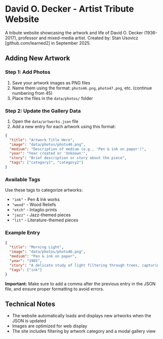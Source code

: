 # David O. Decker - Artist Tribute Website

A tribute website showcasing the artwork and life of David O. Decker (1936-2017), professor and mixed-media artist. 
Created by: Stan Usovicz [github.com/learned2] in September 2025. 

## Adding New Artwork

### Step 1: Add Photos

1. Save your artwork images as PNG files
2. Name them using the format: `photo46.png`, `photo47.png`, etc. (continue numbering from 45)
3. Place the files in the `data/photos/` folder

### Step 2: Update the Gallery Data

1. Open the `data/artworks.json` file
2. Add a new entry for each artwork using this format:

```json
{
  "title": "Artwork Title Here",
  "image": "data/photos/photo46.png",
  "medium": "Description of medium (e.g., 'Pen & ink on paper')",
  "year": "Year created or 'Unknown'",
  "story": "Brief description or story about the piece",
  "tags": ["category1", "category2"]
}
```

### Available Tags

Use these tags to categorize artworks:
- `"ink"` - Pen & Ink works
- `"wood"` - Wood Reliefs
- `"etch"` - Intaglio prints
- `"jazz"` - Jazz-themed pieces
- `"lit"` - Literature-themed pieces

### Example Entry

```json
{
  "title": "Morning Light",
  "image": "data/photos/photo46.png",
  "medium": "Pen & ink on paper",
  "year": "1985",
  "story": "A delicate study of light filtering through trees, capturing the quiet beauty of dawn.",
  "tags": ["ink"]
}
```

**Important:** Make sure to add a comma after the previous entry in the JSON file, and ensure proper formatting to avoid errors.

## Technical Notes

- The website automatically loads and displays new artworks when the JSON is updated
- Images are optimized for web display
- The site includes filtering by artwork category and a modal gallery view